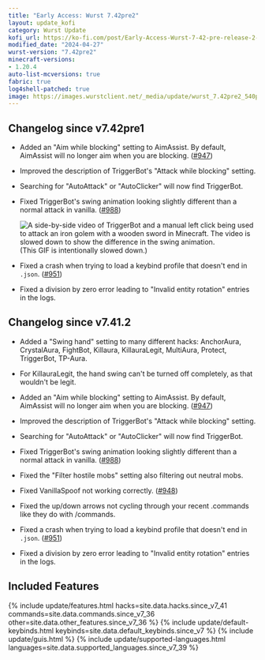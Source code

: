 ```yaml
---
title: "Early Access: Wurst 7.42pre2"
layout: update_kofi
category: Wurst Update
kofi_url: https://ko-fi.com/post/Early-Access-Wurst-7-42-pre-release-2-G2G8XEHH8
modified_date: "2024-04-27"
wurst-version: "7.42pre2"
minecraft-versions:
- 1.20.4
auto-list-mcversions: true
fabric: true
log4shell-patched: true
image: https://images.wurstclient.net/_media/update/wurst_7.42pre2_540p.webp
---
```

## Changelog since v7.42pre1

- Added an "Aim while blocking" setting to AimAssist. By default, AimAssist will no longer aim when you are blocking. ([#947](https://github.com/Wurst-Imperium/Wurst7/pull/947))

- Improved the description of TriggerBot's "Attack while blocking" setting.

- Searching for "AutoAttack" or "AutoClicker" will now find TriggerBot.

- Fixed TriggerBot's swing animation looking slightly different than a normal attack in vanilla. ([#988](https://github.com/Wurst-Imperium/Wurst7/issues/988))

  ![A side-by-side video of TriggerBot and a manual left click being used to attack an iron golem with a wooden sword in Minecraft. The video is slowed down to show the difference in the swing animation.](https://github.com/Wurst-Imperium/Wurst7/assets/10100202/461f9c1d-c41f-4286-8ea6-841b76ffdaa5)
  (This GIF is intentionally slowed down.)

- Fixed a crash when trying to load a keybind profile that doesn't end in `.json`. ([#951](https://github.com/Wurst-Imperium/Wurst7/issues/951))

- Fixed a division by zero error leading to "Invalid entity rotation" entries in the logs.

## Changelog since v7.41.2

- Added a "Swing hand" setting to many different hacks: AnchorAura, CrystalAura, FightBot, Killaura, KillauraLegit, MultiAura, Protect, TriggerBot, TP-Aura.

- For KillauraLegit, the hand swing can't be turned off completely, as that wouldn't be legit.

- Added an "Aim while blocking" setting to AimAssist. By default, AimAssist will no longer aim when you are blocking. ([#947](https://github.com/Wurst-Imperium/Wurst7/pull/947))

- Improved the description of TriggerBot's "Attack while blocking" setting.

- Searching for "AutoAttack" or "AutoClicker" will now find TriggerBot.

- Fixed TriggerBot's swing animation looking slightly different than a normal attack in vanilla. ([#988](https://github.com/Wurst-Imperium/Wurst7/issues/988))

- Fixed the "Filter hostile mobs" setting also filtering out neutral mobs.

- Fixed VanillaSpoof not working correctly. ([#948](https://github.com/Wurst-Imperium/Wurst7/issues/948))

- Fixed the up/down arrows not cycling through your recent .commands like they do with /commands.

- Fixed a crash when trying to load a keybind profile that doesn't end in `.json`. ([#951](https://github.com/Wurst-Imperium/Wurst7/issues/951))

- Fixed a division by zero error leading to "Invalid entity rotation" entries in the logs.

## Included Features

{% include update/features.html hacks=site.data.hacks.since_v7_41 commands=site.data.commands.since_v7_36 other=site.data.other_features.since_v7_36 %}
{% include update/default-keybinds.html keybinds=site.data.default_keybinds.since_v7 %}
{% include update/guis.html %}
{% include update/supported-languages.html languages=site.data.supported_languages.since_v7_39 %}
